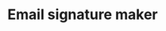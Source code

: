 ---
title: Email signature maker
excerpt: Civil Service LGBT+ Network volunteers can use this tool to generate an email signature.
layout: volunteers--signatures

breadcrumbs:
- title: Home
  url: https://www.civilservice.lgbt/
- title: Tools
  url: https://www.civilservice.lgbt/tools

breadcrumbs-override: true

help-text: |
  Civil Service LGBT+ Network volunteers can use this tool to generate an email signature.

  1. **Choose a style of signature.** The default signature is the one you should use most of the time. The Pride On format is for use when we are advertising our annual pride events.
  2. **Enter your details.** Include your name, role, phone number and email address. The preview will update automatically.
  3. **Choose a signature output.** Some email clients support “parsed” email signatures and some require you to paste plain “HTML”. Try both and see which one works best.
  4. **Copy signature.** Use the button to copy the correct output to your clipboard. You can also manually select the relevant out in the preview on the right hand side.

---